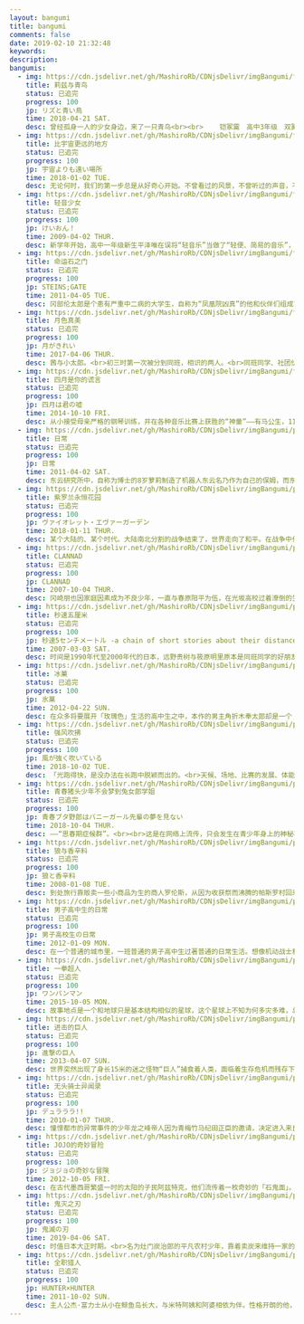 ```yaml
---
layout: bangumi
title: bangumi
comments: false
date: 2019-02-10 21:32:48
keywords:
description:
bangumis:
  - img: https://cdn.jsdelivr.net/gh/MashiroRb/CDNjsDelivr/imgBangumi/f1.jpg
    title: 莉兹与青鸟
    status: 已追完
    progress: 100
    jp: リズと青い鳥
    time: 2018-04-21 SAT.
    desc: 曾经孤身一人的少女身边，来了一只青鸟<br><br>    铠冢霙　高中3年级　双簧管担当。<br>    伞木希美　高中3年级　长笛担当。<br><br>    和希美度过的每一天都很幸福的霙，以及曾一度退部后再次回归的希美。<br>    初中时代，从孤身一人的霙被希美搭话的那一刻开始，<br>    对于霙而言，希美就是世界本身。<br>    希美会不会什么时候再次从自己面前消失，霙无法抹去这份不安。<br><br>    之后，到了两人最后一次出赛的竞演会。<br>    自由曲是《莉兹与青鸟》。<br>    以童话为蓝本创作的这首曲子，是双簧管和长笛共演的独奏曲。<br><br>    “故事都会有美好的结局，真好啊”<br>    若无其事地这样说着的希美，以及一直害怕着离别的霙。<br><br>    一直一直，在我身边<br><br>    一边将童话故事和自己重合在一起，一边过着每一天的两人。<br>    霙是莉兹，希美是青鸟。<br>    但是……。<br>    总有什么地方不契合的齿轮，寻求着一瞬的契合，而不停地转动着。
  - img: https://cdn.jsdelivr.net/gh/MashiroRb/CDNjsDelivr/imgBangumi/f2.jpg
    title: 比宇宙更远的地方
    status: 已追完
    progress: 100
    jp: 宇宙よりも遠い場所
    time: 2018-01-02 TUE.
    desc: 无论何时，我们的第一步总是从好奇心开始。不曾看过的风景，不曾听过的声音，不曾闻过的味道，不曾摸过的质感，不曾尝过的食物，以及不曾感受过的澎湃。为了重拾不知何时忘却的记忆碎片和不知何时舍弃的感动的旅途。在到达终点的时候，我们会想些什么呢？40度的咆哮，50度的疯狂，60度的呐喊，跨越荒芜的海源到达原生地域。在地球的天边，远离文明的南方尽头。这是向南极（比宇宙更远的地方）进发的四位女孩子的旅行物语。我们通过她们回想起生于明日的光辉！
  - img: https://cdn.jsdelivr.net/gh/MashiroRb/CDNjsDelivr/imgBangumi/f4.jpg
    title: 轻音少女
    status: 已追完
    progress: 100
    jp: けいおん！
    time: 2009-04-02 THUR.
    desc: 新学年开始，高中一年级新生平泽唯在误将“轻音乐”当做了“轻便、简易的音乐”，而由于自己小时候玩响板得到老师表扬，于是萌发申请入部的想法。另一方面，樱丘高中“轻音部”因原来的部员全部毕业离校，此时轻音部新成员只有秋山澪和田井中律两人，无法满足部员至少四人的最低人数要求即将废部，这下该如何是好呢？此外，温柔可爱的千金小姐琴吹䌷被律强拉进入轻音部。于是，这四名高一女生机缘巧合聚在了一起，便有了吉他手平泽唯、贝司手秋山澪、鼓手田井中律以及键盘手琴吹䌷，轻音部的故事也由此展开。
  - img: https://cdn.jsdelivr.net/gh/MashiroRb/CDNjsDelivr/imgBangumi/f6.jpg
    title: 命运石之门
    status: 已追完
    progress: 100
    jp: STEINS;GATE
    time: 2011-04-05 TUE.
    desc: 冈部伦太郎是个患有严重中二病的大学生，自称为“凤凰院凶真”的他和伙伴们组成了“未来发明研究所”，在位于秋叶原的一个简陋实验室内进行各种古怪发明和调查。<br>2010年7月28日这天，冈部和青梅竹马真由理一同去了科学讲义会场，在那里，他们遇见了天才少女牧濑红莉栖。让人意想不到的事情发生了，冈部在会馆楼道内听到一声惨叫，他闻声而至，发现了倒在血泊中的牧濑。冈部用手机短信将这件事告诉好友桥田至，这个举动，让世界都颠覆了。实验室里那个所谓的“未来道具”，竟然真的可以左右世界的进程，冈部自此成了孤独的观测者。<br>这一切都是命运石之门的选择。
  - img: https://cdn.jsdelivr.net/gh/MashiroRb/CDNjsDelivr/imgBangumi/f7.jpg
    title: 月色真美
    status: 已追完
    progress: 100
    jp: 月がきれい
    time: 2017-04-06 THUR.
    desc: 茜与小太郎。<br>初三时第一次被分到同班，相识的两人。<br>同班同学、社团伙伴、教师、父母……<br>与周围的关联，自己的成长。<br>在那个一边被变化与不安追着，一边慌慌张张地向前飞奔的季节之中，<br>稚嫩而又令人眩目的青春期之恋。
  - img: https://cdn.jsdelivr.net/gh/MashiroRb/CDNjsDelivr/imgBangumi/f9.jpg
    title: 四月是你的谎言
    status: 已追完
    progress: 100
    jp: 四月は君の嘘
    time: 2014-10-10 FRI.
    desc: 从小接受母亲严格的钢琴训练，并在各种音乐比赛上获胜的“神童”——有马公生，11岁那年因为母亲去世，他从此变得听不见钢琴的声音，因而放弃了弹奏钢琴。国中三年级时，在青梅竹马椿的引见下，公生认识了与他同年级的小提琴手——宫园薰，并于一场比赛中被薰自由奔放的演奏风格所吸引。自此，公生的日常生活开始有了改变。
  - img: https://cdn.jsdelivr.net/gh/MashiroRb/CDNjsDelivr/imgBangumi/p10.jpg
    title: 日常
    status: 已追完
    progress: 100
    jp: 日常
    time: 2011-04-02 SAT.
    desc: 东云研究所中，自称为博士的8岁萝莉制造了机器人东云名乃作为自己的保姆，而东云名乃一直憧憬成为一名普通女生，渴望能过上正常的学校生活，却因为背上的发条而感到自卑。她们两个与宠物黑猫（年龄按人类标准为20岁且戴上博士制作的围巾能说话的阪本先生）一起过着平淡而有趣的日常生活。时定高中里，活泼且天然呆的吐槽女相生祐子、擅长绘画的腐女长野原美绪、黑发眼镜女水上麻衣三位好友上演着一出出奇特的闹剧。两组主角的命运在东云名乃前往时定高中上学后交织在一起。本作中出现了还外表看似不良少年实质很乖巧的男生中之条、热爱麻糬的爆炸头男、被枪或火箭炮打到都不会死的演剧社社长等等。<br><br>作品整体采用基本互不相干的小故事讲述剧情，间或插入徘句，外国货币，谐音词等古典日常梗，用萌系画风、声优的卖力程度和精良的制作水准吸引观众。
  - img: https://cdn.jsdelivr.net/gh/MashiroRb/CDNjsDelivr/imgBangumi/p11.jpg
    title: 紫罗兰永恒花园
    status: 已追完
    progress: 100
    jp: ヴァイオレット・エヴァーガーデン
    time: 2018-01-11 THUR.
    desc: 某个大陆的、某个时代。大陆南北分割的战争结束了，世界走向了和平。在战争中作为军人的薇尔莉特•伊芙加登，怀抱着对她来说无比重要之人留下的“话语”，离开军队来到了大港口城市。踊跃的人群在排列着煤气灯的街道马路上来来往往地穿梭着。薇尔莉特在街道上找到了“代写书信”的工作。那是根据委托人的想法来组织出相应语言的工作。她直面委托人、触碰着他们内心深处的坦率感情。与此同时，薇尔莉特在记录书信时，渐渐明白那“话语”的含义。
  - img: https://cdn.jsdelivr.net/gh/MashiroRb/CDNjsDelivr/imgBangumi/p12.jpg
    title: CLANNAD
    status: 已追完
    progress: 100
    jp: CLANNAD
    time: 2007-10-04 THUR.
    desc: 冈崎朋也因家庭因素成为不良少年，一直与春原阳平为伍，在光坂高校过着潦倒的生活，但希望终有一天能够离开所在的小镇。某一天，他在学校坡道前发现了一个止步不前的女孩，在朋也认识了这个名为“古河渚”的女孩后，他的生活开始有了重大的变化。
  - img: https://cdn.jsdelivr.net/gh/MashiroRb/CDNjsDelivr/imgBangumi/p14.jpg
    title: 秒速五厘米
    status: 已追完
    progress: 100
    jp: 秒速5センチメートル -a chain of short stories about their distance-
    time: 2007-03-03 SAT.
    desc: 时间是1990年代至2000年代的日本，远野贵树与筱原明里原本是同班同学的好朋友，自从小学毕业之后，两人因搬家都没有再见一次面。分隔两地的两个人，靠着书信往来保持联络，直到贵树知道即将跟随家人搬到鹿儿岛，距离明里更远的地方，于是两人约定了再见面的时间。计划好的行程，却遇上了暴风雪。之后大家都长大了，各有各的生活，但对彼此的思念，一直留在心中。<br><br>故事分为三部分，分别是「樱花抄」（描述贵树和明里的过去、重逢与离别）、「宇航员」（描述在澄田花苗眼中的贵树）、「秒速5厘米」（描述之后贵树和明里各人的生活以及贵树内心的彷徨）
  - img: https://cdn.jsdelivr.net/gh/MashiroRb/CDNjsDelivr/imgBangumi/p15.jpg
    title: 冰菓
    status: 已追完
    progress: 100
    jp: 氷菓
    time: 2012-04-22 SUN.
    desc: 在众多将要展开「玫瑰色」生活的高中生之中，本作的男主角折木奉太郎却是一个「灰色」的节能主义者。凡是没必要的事就不做，因为不想后悔，被人说是疏离、厌世也无所谓，因为这就是他的作风。这样的折木奉太郎，却因为姐姐的命令而进入了濒临废社的「古籍研究社」。研究社虽然好不容易招到了四名新社员，但却又卷入了四十五年前社长突然肄业的谜团之中。社长当年留下的名为「冰菓」的社刊，内里究竟隐藏了什么神秘的讯息呢……
  - img: https://cdn.jsdelivr.net/gh/MashiroRb/CDNjsDelivr/imgBangumi/p16.jpg
    title: 强风吹拂
    status: 已追完
    progress: 100
    jp: 風が強く吹いている
    time: 2018-10-02 TUE.
    desc: 「光跑得快，是没办法在长跑中脱颖而出的。<br>天候、场地、比赛的发展、体能，还有自己的精神状态<br>——长跑选手必须冷静分析这许多要素，即使面对再大的困难，也要坚忍不拔地突破难关。」<br><br>宽政大学宿舍「竹青庄」的十名舍友凑成杂牌长跑队，<br>在队长清濑灰二的魔鬼训练下，从零开始向日本历史最悠久的长跑接力赛「箱根驿传」挺进。<br>这十名大学生包括两名田径队逃兵、一对神经大条又聒噪的双胞胎、俊帅漫画宅男、尼古丁中毒的万年留级生、逻辑超强的毒舌精英、不爱跑步的黑人留学生、老实好青年、百发百中猜谜王。<br><br>这些「选手」刚开始时连自己是田径队都不知道，且一半成员没有长跑经验。<br>他们能否创造「箱根驿传」史上最大奇迹？不到最后一棒，没人知道答案。<br>实际上，清濑灰二只是希望朋友们能在跑步中进行自我突破。
  - img: https://cdn.jsdelivr.net/gh/MashiroRb/CDNjsDelivr/imgBangumi/p17.jpg
    title: 青春猪头少年不会梦到兔女郎学姐
    status: 已追完
    progress: 100
    jp: 青春ブタ野郎はバニーガール先輩の夢を見ない
    time: 2018-10-04 THUR.
    desc: ――“思春期症候群”。<br><br>这是在网络上流传，只会发生在青少年身上的神秘事件。“听见某人的心声”也好，“出现两个自己”也好，“遇见某人的未来”也好 ，“谁和谁的人格交换”也好，都是被称为思春期症候群的，没人相信的都市传说。<br><br>就读县立峰原高中二年级的梓川咲太在某天帮妹妹在图书馆借书时，偶然遇见野生的兔女郎，而那个兔女郎的真实身份是家喻户晓的、已引退两年的艺人、就读咲太学校三年级的樱岛麻衣，她因为思春期症候群的症状而逐渐被人遗忘，而咲太为了帮她而逐渐亲近在学校被当成空气的麻衣……
  - img: https://cdn.jsdelivr.net/gh/MashiroRb/CDNjsDelivr/imgBangumi/p18.jpeg
    title: 狼与香辛料
    status: 已追完
    progress: 100
    jp: 狼と香辛料
    time: 2008-01-08 TUE.
    desc: 到处旅行靠贩卖一些小商品为生的商人罗伦斯，从因为收获祭而沸腾的帕斯罗村回来后，发现貌似有什么东西在自己的运货马车里。罗伦斯把麦束拨开一看，发现里面睡着一只长有狼耳和狼尾巴的少女。这位少女自称是“掌控丰收的贤狼——赫萝”，靠麦子为生的她，如果脖子上挂的帕斯罗麦子遗失了就会死。赫萝死缠着罗伦斯，希望他能够带自己回到遥远的北方故乡，见到少女的一只手变化成狼爪的罗伦斯，虽然仍对赫萝的身份抱有怀疑，但也答应了让想回到出生地的少女一同旅行。于是，狼女与商人“完全没有剑与魔法的”旅行由此展开……
  - img: https://cdn.jsdelivr.net/gh/MashiroRb/CDNjsDelivr/imgBangumi/p19.jpg
    title: 男子高中生的日常
    status: 已追完
    progress: 100
    jp: 男子高校生の日常
    time: 2012-01-09 MON.
    desc: 在一个普通的城市里，一班普通的男子高中生过著普通的日常生活。想像机动战士和冒险故事，放学后交女朋友的方法，对女生的裙子充满幻想，在家讲恐怖鬼故事，与女生同行被误会，以及遇上文学少女的小插曲，这一切都是男子高中生的日常生活。
  - img: https://cdn.jsdelivr.net/gh/MashiroRb/CDNjsDelivr/imgBangumi/p20.jpg
    title: 一拳超人
    status: 已追完
    progress: 100
    jp: ワンパンマン
    time: 2015-10-05 MON.
    desc: 故事地点是一个和地球只是基本结构相似的星球，这个星球上不知为何多灾多难，总是会莫名其妙出现各种离谱的天灾人祸，生活在这个疯狂的世界里的一个年轻人，埼玉，碌碌无为，普通得不能再普通的人，跟大多数年轻人一样面临就业问题，屡次求职皆失败，一日，再次求职失败的埼玉，在回家的路上遇到了一个正在追杀一个丑陋小孩的螃蟹怪，本不想插手，但最后还是出手相救，结果被吊打，因为回想起儿时渴望成为英雄的梦想，拼命终于用一根领带打倒了怪人。由此埼玉努力锻炼，甚至头发因此掉光，3年后成为了“最强的英雄”，获得了无穷的纯粹力量，使得埼玉往往一击解决任何遇到的怪物，使其感到深深的虚无感。有一天，名为杰诺斯的改造人青年目睹了其一击（一巴掌）解决了自己束手无措的怪物后，决心拜埼玉为师，并将其带入了这个世界里集结了各种解决天灾人祸的英雄的协会，英雄协会，随着剧情的推进，最终会发现，在这个世界里，比怪物更可怕的其实是这个世界里扭曲的人心和社会……
  - img: https://cdn.jsdelivr.net/gh/MashiroRb/CDNjsDelivr/imgBangumi/p21.jpg
    title: 进击的巨人
    status: 已追完
    progress: 100
    jp: 進撃の巨人
    time: 2013-04-07 SUN.
    desc: 世界突然出现了身长15米的迷之怪物“巨人”捕食着人类，面临着生存危机而残存下来的人类，<br><br>建造了三重巨大防护墙在内侧以确保生活圈的安全，<br><br>以及人类生命得延续，在这隔绝的环境里享受了一百年的和平，<br><br>直到艾伦·耶格尔十岁那年、突然出现一个前所未见的“超大型巨人”。<br><br>压倒性的力量破坏城门，其后瞬间消失，巨人们成群的冲进墙内进行人类捕食。<br><br>艾伦看到了邻居、伙伴、母亲先后被巨人杀死，怀着对巨人无以形容的恨意，<br><br>誓言杀死全部巨人，母亲死亡、父亲失踪，其父可能掌握了巨人之谜，<br><br>艾伦在同期生里有着其他人无法比拟的强悍精神力，<br><br>即使见过地狱也依然向巨人挑战，进而加入向往以久的调查兵团。
  - img: https://cdn.jsdelivr.net/gh/MashiroRb/CDNjsDelivr/imgBangumi/p22.png
    title: 无头骑士异闻录
    status: 已追完
    progress: 100
    jp: デュラララ!!
    time: 2010-01-07 THUR.
    desc: 憧憬都市的异常事件的少年龙之峰帝人因为青梅竹马纪田正臣的邀请，决定进入来良学院读书。<br><br>正臣告诉他，在池袋生活千万不能与特殊的几个人为敌，特别是不良青年平和岛静雄和经营情报屋的折原临也这两人。还有，有着奇妙的组织体系、正体不明的街头暴力组织“DOLLARS”。<br><br>到达池袋的第一天，对正臣的话语感到不安的帝人所目击的，正是驾驶漆黑摩托车的都市传说“无头骑士”……。 　　<br><br>不止连续在道路发生的事件，池袋街头暴力组织“黄巾贼”的出现，让池袋的街道渐渐崩坏——。
  - img: https://cdn.jsdelivr.net/gh/MashiroRb/CDNjsDelivr/imgBangumi/p23.jpg
    title: JOJO的奇妙冒险
    status: 已追完
    progress: 100
    jp: ジョジョの奇妙な冒険
    time: 2012-10-05 FRI.
    desc: 在古代墨西哥繁盛一时的太阳的子民阿兹特克，他们流传着一枚奇妙的「石鬼面」。那是一枚奇迹的面具，能让人拥有一种力量，能获得永远的生命并成为真正的掌控者。然而从某个时候开始，就从历史中消失了踪影。时光飞逝，来到了19世纪后叶。在这个人们的思想与生活产生激烈变化的时代，乔纳森·乔斯达与迪奥·布兰度相遇。二人一同渡过了少年时代到青年时代，最后因为「石鬼面」，而步上了奇特怪异的命运。
  - img: https://cdn.jsdelivr.net/gh/MashiroRb/CDNjsDelivr/imgBangumi/p24.jpg
    title: 鬼灭之刃
    status: 已追完
    progress: 100
    jp: 鬼滅の刃
    time: 2019-04-06 SAT.
    desc: 时值日本大正时期。<br>名为灶门炭治郎的平凡农村少年，靠着卖炭来维持一家的生计。<br>某天他下山去卖炭，回家时天色已暗，好心的三郎爷爷便留他住了一晚。<br>隔天他回到家却发现家人全都遭到残杀，只剩妹妹祢豆子身体还有余温，然而她似乎变得跟平常不太一样？<br><br>为了寻求拯救妹妹的方法，炭治郎踏上了斩鬼的冒险旅程。
  - img: https://cdn.jsdelivr.net/gh/MashiroRb/CDNjsDelivr/imgBangumi/p25.jpg
    title: 全职猎人
    status: 已追完
    progress: 100
    jp: HUNTER×HUNTER
    time: 2011-10-02 SUN.
    desc: 主人公杰·富力士从小在鲸鱼岛长大，与米特阿姨和阿婆相依为伴。性格开朗的他，有着能与动物沟通的灵性。因为无父无母，杰将米特阿姨当成自己的生母爱着。直到9岁那一年，杰在森林里被一位青年男子搭救。从他口中杰得知自己的父亲还活着而且职业是猎人。在说服米特阿姨之后，杰独自踏上了寻父的征程。于是，杰决定成为猎人，从这里开始找寻他父亲的踪迹。靠这样一种信念开始了冒险旅途，并在旅途当中结交好友，不断成长，从而引发了后面的所有故事，引出猎人的精彩世界。
---
```

